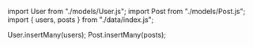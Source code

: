 import User from "./models/User.js";
import Post from "./models/Post.js";
import { users, posts } from "./data/index.js";

User.insertMany(users);
Post.insertMany(posts);
